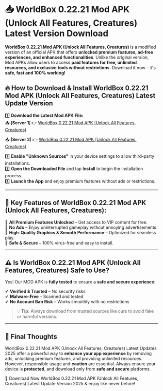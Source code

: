 # 📥 WorldBox 0.22.21 Mod APK (Unlock All Features, Creatures) Latest Version Download

**WorldBox 0.22.21 Mod APK (Unlock All Features, Creatures)** is a modified version of an official APK that offers **unlocked premium features, ad-free experiences, and enhanced functionalities**. Unlike the original version, Mod APKs allow users to access **paid features for free, unlimited resources, and exclusive tools without restrictions**. Download it now – it's **safe, fast and 100% working!**

## 🔥 **How to Download & Install WorldBox 0.22.21 Mod APK (Unlock All Features, Creatures) Latest Update Version**

1️⃣ **Download the Latest Mod APK File:**  
📥 **[Server 1]** 👉 [WorldBox 0.22.21 Mod APK (Unlock All Features, Creatures)](https://hapymods.com?title=WorldBox+0.22.21+Mod+APK+(Unlock+All+Features,+Creatures))

📥 **[Server 2]** 👉 [WorldBox 0.22.21 Mod APK (Unlock All Features, Creatures)](https://hapymods.com?title=WorldBox+0.22.21+Mod+APK+(Unlock+All+Features,+Creatures))

2️⃣ **Enable "Unknown Sources"** in your device settings to allow third-party installations.  
3️⃣ **Open the Downloaded File** and tap **Install** to begin the installation process.  
4️⃣ **Launch the App** and enjoy premium features without ads or restrictions.

---

## 🌟 **Key Features of WorldBox 0.22.21 Mod APK (Unlock All Features, Creatures):**
 
🔽 **All Premium Features Unlocked** – Get access to VIP content for free.  
🔽 **No Ads** – Enjoy uninterrupted gameplay without annoying advertisements.  
🔽 **High-Quality Graphics & Smooth Performance** – Optimized for seamless play.  
🔽 **Safe & Secure** – 100% virus-free and easy to install.  

---

## ⚠️ **Is WorldBox 0.22.21 Mod APK (Unlock All Features, Creatures) Safe to Use?**

Yes! Our MOD APK is **fully tested** to ensure a **safe and secure experience**:

✔ **Verified & Trusted** – No security risks  
✔ **Malware-Free** – Scanned and tested  
✔ **No Account Ban Risk** – Works smoothly with no restrictions

> 💡 **Tip:** Always download from trusted sources like ours to avoid fake or harmful versions.

---

## 📌 **Final Thoughts**
 
WorldBox 0.22.21 Mod APK (Unlock All Features, Creatures) Latest Updates 2025 offer a powerful way to **enhance your app experience** by removing ads, unlocking premium features, and providing unlimited resources. However, responsible usage and **caution** are essential. Always ensure your device is **protected**, and download only from **safe and secure** platforms.  

🔽 Download Now WorldBox 0.22.21 Mod APK (Unlock All Features, Creatures) Latest Update Version 2025 & enjoy like never before!